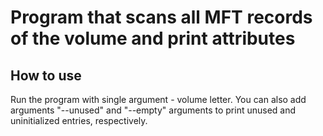 ﻿# Program that scans all MFT records of the volume and print attributes

## How to use
Run the program with single argument - volume letter. You can also add arguments "--unused" and "--empty" arguments to print unused and uninitialized entries, respectively.